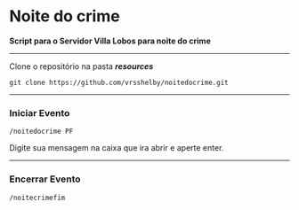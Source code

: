 
# Noite do crime
**Script para o Servidor Villa Lobos para noite do crime**
__________
Clone o repositório na pasta ***resources***

    git clone https://github.com/vrsshelby/noitedocrime.git

________________

### Iniciar Evento

    /noitedocrime PF

Digite sua mensagem na caixa que ira abrir e aperte enter.
__________

### Encerrar Evento

    /noitecrimefim
